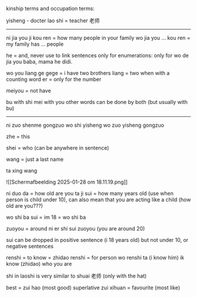 kinship terms and occupation terms:

yisheng - docter
lao shi = teacher 老师

---

ni jia you ji kou ren = how many people in your family
wo jia you ... kou ren = my family has ...  people

he = and, never use to link sentences only for enumerations:
only for wo de jia you baba, mama he didi.

wo you liang ge gege = i have two brothers
liang = two when with a counting word
er = only for the number

meiyou = not have

bu with shi
mei  with you
other words can be done by both (but usually with bu)

---
ni zuo shenme gongzuo
wo shi yisheng
wo zuo yisheng gongzuo

zhe = this

shei = who (can be anywhere in sentence)

wang = just a last name

ta xing wang

![[Scherm­afbeelding 2025-01-28 om 18.11.19.png]]

ni duo da = how old are you
ta ji sui = how many years old (use when person is child under 10), can also mean that you are acting like a child (how old are you???)

wo shi ba sui = im 18 = wo shi ba

zuoyou = around
ni er shi sui zuoyou (you are around 20)

sui can be dropped in positive sentence (i 18 years old)
but not under 10, or negative sentences

renshi = to know = zhidao
renshi = for person
wo renshi ta (i know him)
ik know (zhidao) who you are

shi in laoshi is very similar to shuai 老师 (only with the hat)

best = zui hao (most good) superlative
zui xihuan = favourite (most like)
